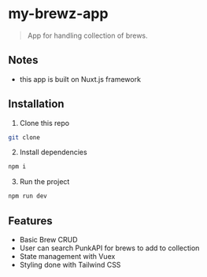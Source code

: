 # my-brewz-app

> App for handling collection of brews.

## Notes

- this app is built on Nuxt.js framework

## Installation

1. Clone this repo

```bash
git clone
```

2. Install dependencies

```bash
npm i
```

3. Run the project

```bash
npm run dev
```

## Features

- Basic Brew CRUD
- User can search PunkAPI for brews to add to collection
- State management with Vuex
- Styling done with Tailwind CSS
